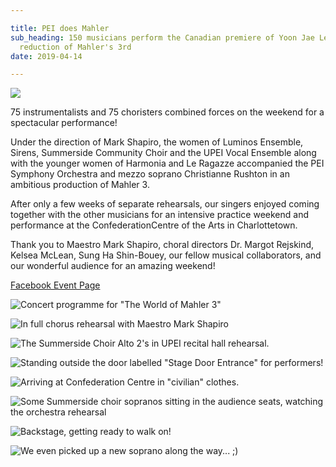 ```yaml
---

title: PEI does Mahler
sub_heading: 150 musicians perform the Canadian premiere of Yoon Jae Lee's orchestral
  reduction of Mahler's 3rd
date: 2019-04-14

---
```

![](../images/20190414_IMG_3145_fullstage.jpg)

75 instrumentalists and 75 choristers combined forces on the weekend for a spectacular performance!

Under the direction of Mark Shapiro, the women of Luminos Ensemble, Sirens, Summerside Community Choir and the UPEI Vocal Ensemble along with the younger women of Harmonia and Le Ragazze accompanied the PEI Symphony Orchestra and mezzo soprano Christianne Rushton in an ambitious production of Mahler 3.

After only a few weeks of separate rehearsals, our singers enjoyed coming together with the other musicians for an intensive practice weekend and performance at the ConfederationCentre  of the Arts in Charlottetown.

Thank you to Maestro Mark Shapiro, choral directors Dr. Margot Rejskind, Kelsea McLean, Sung Ha Shin-Bouey, our fellow musical collaborators, and our wonderful audience for an amazing weekend!

[Facebook Event Page](https://www.facebook.com/events/2369100906441838/)

![Concert programme for "The World of Mahler 3"](../images/20190414_185314.jpg)

![In full chorus rehearsal with Maestro Mark Shapiro](../images/20190411_211435.jpg)

![The Summerside Choir Alto 2's in UPEI recital hall rehearsal.](../images/20190411_205754.jpg)

![Standing outside the door labelled "Stage Door Entrance" for performers!](../images/20190413_151200.jpg)

![Arriving at Confederation Centre in "civilian" clothes.](../images/20190415_000000.jpg)

![Some Summerside choir sopranos sitting in the audience seats, watching the orchestra rehearsal](../images/20190414_141555.jpg)

![Backstage, getting ready to walk on!](../images/20190414_000000.jpg)

![We even picked up a new soprano along the way...  ;)](../images/20190414_132717.jpg) 
